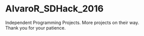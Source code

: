 # AlvaroR_SDHack_2016
Independent Programming Projects. More projects on their way. <br/>
Thank you for your patience.

